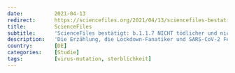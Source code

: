 ```yaml
---
date:          2021-04-13
redirect:      https://sciencefiles.org/2021/04/13/sciencefiles-bestatigt-b-1-1-7-nicht-todlicher-und-nicht-ansteckender-als-andere-varianten-von-sars-cov-2-neue-studien/
title:         ScienceFiles
subtitle:      'ScienceFiles bestätigt: b.1.1.7 NICHT tödlicher und nicht ansteckender als andere Varianten von SARS-CoV-2 [Neue Studien]'
description:   'Die Erzählung, die Lockdown-Fanatiker und SARS-CoV-2 Fetischisten gerne verbreiten wollen, sie geht etwa so: "Wesentlich bedeutsamer sind jedoch die neuesten Erkenntnisse, was die Gefährlichkeit von B.1.1.7 angeht. Anfangs hieß es, die Mutante sei nicht tödlicher als die bisherigen Coronavirus-Formen. Doch mittlerweile sind in Großbritannien drei Studien erschienen (ein Preprint aus London, eine Studie aus Exeter und eine auf…'
country:       [DE]
categories:    [Studie]
tags:          [virus-mutation, sterblichkeit]
---
```

